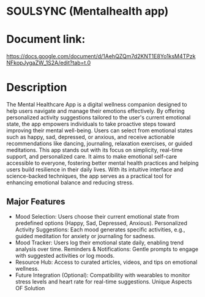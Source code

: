 # SOULSYNC (Mentalhealth app)
# Document link:
https://docs.google.com/document/d/1AehQZQm7d2KNT1E8Yo1ksM4TPzkNFkopJygaZW_1S2A/edit?tab=t.0

# Description
The Mental Healthcare App is a digital wellness companion designed to help users navigate and manage their emotions effectively. By offering personalized activity suggestions tailored to the user's current emotional state, the app empowers individuals to take proactive steps toward improving their mental well-being. Users can select from emotional states such as happy, sad, depressed, or anxious, and receive actionable recommendations like dancing, journaling, relaxation exercises, or guided meditations.
This app stands out with its focus on simplicity, real-time support, and personalized care. It aims to make emotional self-care accessible to everyone, fostering better mental health practices and helping users build resilience in their daily lives. With its intuitive interface and science-backed techniques, the app serves as a practical tool for enhancing emotional balance and reducing stress.

## Major Features
- Mood Selection:
Users choose their current emotional state from predefined options (Happy, Sad, Depressed, Anxious).
Personalized Activity Suggestions:
Each mood generates specific activities, e.g., guided meditation for anxiety or journaling for sadness.
- Mood Tracker:
Users log their emotional state daily, enabling trend analysis over time.
Reminders & Notifications:
Gentle prompts to engage with suggested activities or log moods.
- Resource Hub:
Access to curated articles, videos, and tips on emotional wellness.
- Future Integration (Optional):
Compatibility with wearables to monitor stress levels and heart rate for real-time suggestions.
Unique Aspects OF Solution



